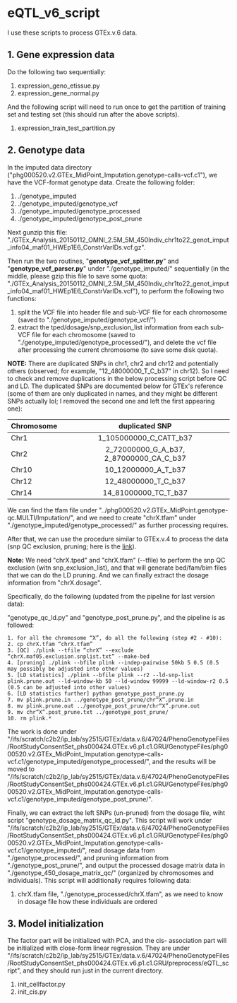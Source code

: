 # eQTL_v6_script

I use these scripts to process GTEx.v.6 data.


## 1. Gene expression data

Do the following two sequentially:

1. expression\_geno\_etissue.py
2. expression\_gene\_normal.py

And the following script will need to run once to get the partition of training set and testing set (this should run after the above scripts).

1. expression\_train\_test\_partition.py


## 2. Genotype data

In the imputed data directory ("phg000520.v2.GTEx\_MidPoint\_Imputation.genotype-calls-vcf.c1"), we have the VCF-format genotype data. Create the following folder:

1. ./genotype\_imputed
2. ./genotype\_imputed/genotype\_vcf
3. ./genotype\_imputed/genotype\_processed
4. ./genotype\_imputed/genotype\_post\_prune



Next gunzip this file: "./GTEx\_Analysis\_20150112\_OMNI\_2.5M\_5M\_450Indiv\_chr1to22\_genot\_imput\_info04\_maf01\_HWEp1E6\_ConstrVarIDs.vcf.gz".

Then run the two routines, "**genotype\_vcf\_splitter.py**" and "**genotype\_vcf\_parser.py**" under "./genotype\_imputed/" sequentially (in the middle, please gzip this file to save some quota: "./GTEx\_Analysis\_20150112\_OMNI\_2.5M\_5M\_450Indiv\_chr1to22\_genot\_imput\_info04\_maf01\_HWEp1E6\_ConstrVarIDs.vcf"), to perform the following two functions:

1. split the VCF file into header file and sub-VCF file for each chromosome (saved to "./genotype\_imputed/genotype\_vcf/")
2. extract the tped/dosage/snp\_exclusion\_list information from each sub-VCF file for each chromosome (saved to "./genotype\_imputed/genotype\_processed/"), and delete the vcf file after processing the current chromosome (to save some disk quota).

**NOTE:** There are duplicated SNPs in chr1, chr2 and chr12 and potentially others (observed; for example, "12\_48000000\_T\_C\_b37" in chr12). So I need to check and remove duplications in the below processing script before QC and LD. The duplicated SNPs are documented below for GTEx's reference (some of them are only duplicated in names, and they might be different SNPs actually IoI; I removed the second one and left the first appearing one):


| Chromosome        | duplicated SNP           |
| ------------- |:-------------:|
| Chr1      | 1\_105000000\_C\_CATT\_b37 |
| Chr2      | 2\_72000000\_G\_A\_b37, 2\_87000000\_CA\_C\_b37      |
| Chr10 | 10\_12000000\_A\_T\_b37      |
| Chr12 | 12\_48000000\_T\_C\_b37      |
| Chr14 | 14\_81000000\_TC\_T\_b37      |


We can find the tfam file under "../phg000520.v2.GTEx\_MidPoint.genotype-qc.MULTI/Imputation/", and we need to create "chrX.tfam" under "./genotype\_imputed/genotype\_processed/" as further processing requires.

After that, we can use the procedure similar to GTEx.v.4 to process the data (snp QC exclusion, pruning; here is the [link](https://github.com/morrisyoung/eQTL_v4_script#5-the-pipeline-for-genotype-qc-and-ld-pruning)).

**Note:** We need "chrX.tped" and "chrX.tfam" (--tfile) to perform the snp QC exclusion (witn snp\_exclusion\_list), and that will generate bed/fam/bim files that we can do the LD pruning. And we can finally extract the dosage information from "chrX.dosage".

Specifically, do the following (updated from the pipeline for last version data):

"genotype\_qc\_ld.py" and "genotype\_post\_prune.py", and the pipeline is as followed:

```
1. for all the chromosome “X”, do all the following (step #2 - #10):
2. cp chrX.tfam “chrX.tfam”
3. [QC] ./plink --tfile “chrX” --exclude “chrX.maf05.exclusion.snplist.txt” --make-bed
4. [pruning] ./plink --bfile plink --indep-pairwise 50kb 5 0.5 (0.5 may possibly be adjusted into other values)
5. [LD statistics] ./plink --bfile plink --r2 --ld-snp-list plink.prune.out --ld-window-kb 50 --ld-window 99999 --ld-window-r2 0.5 (0.5 can be adjusted into other values)
6. [LD statistics further] python genotype_post_prune.py
7. mv plink.prune.in ../genotype_post_prune/chr“X”.prune.in
8. mv plink.prune.out ../genotype_post_prune/chr“X”.prune.out
9. mv chr“X”.post_prune.txt ../genotype_post_prune/
10. rm plink.*
```

The work is done under "/ifs/scratch/c2b2/ip\_lab/sy2515/GTEx/data.v.6/47024/PhenoGenotypeFiles/RootStudyConsentSet\_phs000424.GTEx.v6.p1.c1.GRU/GenotypeFiles/phg000520.v2.GTEx\_MidPoint\_Imputation.genotype-calls-vcf.c1/genotype\_imputed/genotype\_processed/", and the results will be moved to "/ifs/scratch/c2b2/ip\_lab/sy2515/GTEx/data.v.6/47024/PhenoGenotypeFiles/RootStudyConsentSet\_phs000424.GTEx.v6.p1.c1.GRU/GenotypeFiles/phg000520.v2.GTEx\_MidPoint\_Imputation.genotype-calls-vcf.c1/genotype\_imputed/genotype\_post\_prune/".


Finally, we can extract the left SNPs (un-pruned) from the dosage file, wiht script "genotype\_dosage\_matrix\_qc\_ld.py". This script will work under "/ifs/scratch/c2b2/ip\_lab/sy2515/GTEx/data.v.6/47024/PhenoGenotypeFiles/RootStudyConsentSet\_phs000424.GTEx.v6.p1.c1.GRU/GenotypeFiles/phg000520.v2.GTEx\_MidPoint\_Imputation.genotype-calls-vcf.c1/genotype\_imputed/", read dosage data from "./genotype\_processed/", and pruning information from "./genotype\_post\_prune/", and output the processed dosage matrix data in "./genotype\_450\_dosage\_matrix\_qc/" (organized by chromosomes and individuals). This script will additionally requires following data:

1. chrX.tfam file, "./genotype\_processed/chrX.tfam", as we need to know in dosage file how these individuals are ordered


## 3. Model initialization

The factor part will be initialized with PCA, and the cis- association part will be initialized with close-form linear regression. They are under "/ifs/scratch/c2b2/ip\_lab/sy2515/GTEx/data.v.6/47024/PhenoGenotypeFiles/RootStudyConsentSet\_phs000424.GTEx.v6.p1.c1.GRU/preprocess/eQTL\_script", and they should run just in the current directory.

1. init\_cellfactor.py
2. init\_cis.py


